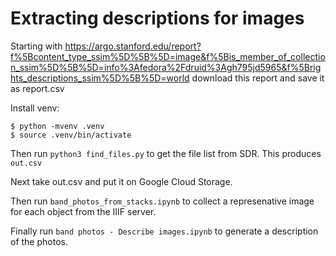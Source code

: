 # Extracting descriptions for images

Starting with https://argo.stanford.edu/report?f%5Bcontent_type_ssim%5D%5B%5D=image&f%5Bis_member_of_collection_ssim%5D%5B%5D=info%3Afedora%2Fdruid%3Agh795jd5965&f%5Brights_descriptions_ssim%5D%5B%5D=world download this report and save it as report.csv

Install venv:
```
$ python -mvenv .venv
$ source .venv/bin/activate
```

Then run `python3 find_files.py` to get the file list from SDR. This produces `out.csv`

Next take out.csv and put it on Google Cloud Storage.

Then run `band_photos_from_stacks.ipynb` to collect a represenative image for each object from the IIIF server.

Finally run `band photos - Describe images.ipynb` to generate a description of the photos.
